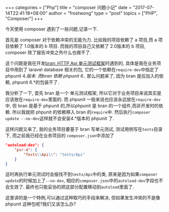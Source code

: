 +++
categories = ["Php"]
title  = "composer 问题小记"
date = "2017-07-14T22:41:18+08:00"
author = "frostwong"
type = "post"
topics = ["PHP", "Composer"]
+++

今天使用 composer 遇到了一些问题,记录一下.

首先是 composer 对于依赖冲突的无能为力. 比如我的项目依赖了 a 项目,而 a 项目依赖了 1.0版本的 b 项目. 而我的项目自己又依赖了 2.0版本的 b 项目, composer 除了报告冲突之外什么也做不了.

这个问题是我在开发[bran: HTTP Api 单元测试框架](https://github.com/subtlephp/bran)时遇到的, 具体是我在业务项目中用到了 laravel database 相关的包, 它的一个依赖在`require-dev`中指定了 phpunit 4.*版本. 而bran 依赖 phpunit 6.*. 那么问题来了, 因为 bran 是后加入的依赖, phpunit 6.*的包装不了.

我分析了一下, 首先 bran 是一个 单元测试框架, 所以它对于业务项目来说其实是应该放在`require-dev`里面的. 而 phpunit 一般来说也应该永远放在`require-dev`中, 但 bran 是基于 phpunit 的,所以phpunit 是 bran 的一个组件,而非开发时的依赖. 所以我就把 phpunit 的依赖移入 bran 的`require`中. 然后执行`composer update --no-dev`这样就不会安装4.*版本的 phpunit 了.

这样问题又来了, 我的业务项目要基于 bran 写单元测试, 测试用例写在`tests`目录下, 而之前我已经在业务项目的 `composer.json`中添加了

```json
"autoload-dev": {
    "psr-4": {
        "Tests\\Api\\": "tests/Api"
    }
}
```

这时再执行单元测试时会报找不到`tests/Api`中的类, 原来是因为如果`composer update`的时候加上了`--no-dev`, 相应的`composer.json`中的`autoload-dev`字段也不会生效了. 最终也只能妥协的把这部分配置移动到`autoload`里面了.

这里讲的是一个特例,可以通过这种取巧的手段来解决, 但如果发生冲突的不是像 phpunit 这种包呢?我们又该怎么办?